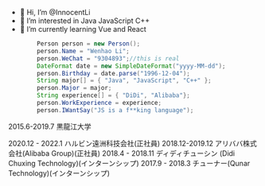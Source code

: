 - 👋 Hi, I’m @InnocentLi
- 👀 I’m interested in Java JavaScript C++ 
- 🌱 I’m currently learning Vue and React
```java
        Person person = new Person();
        person.Name = "Wenhao Li";
        person.WeChat = "9304893";//this is real
        DateFormat date = new SimpleDateFormat("yyyy-MM-dd");
        person.Birthday = date.parse("1996-12-04");
        String major[] = { "Java", "JavaScript", "C++" };
        person.Major = major;
        String experience[] = { "DiDi", "Alibaba"};
        person.WorkExperience = experience;
        person.IWantSay("JS is a f**king language");

```
2015.6-2019.7     黒龍江大学

2020.12 - 2022.1   ハルビン遠洲科技会社(正社員)
2018.12-2019.12   アリババ株式会社(Alibaba Group)(正社員)
2018.4 - 2018.11   ディディチューシン (Didi Chuxing Technology)(インターンシップ)
2017.9  -  2018.3   チューナー(Qunar Technology)(インターンシップ)
